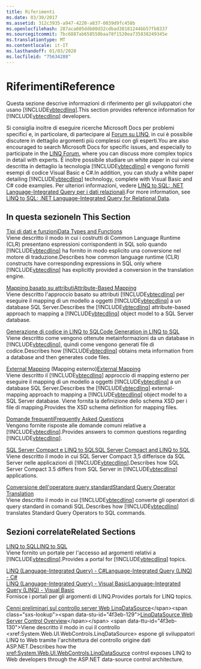 ```yaml
---
title: Riferimenti
ms.date: 03/30/2017
ms.assetid: 312c3935-a947-4220-a837-0039d9fc458b
ms.openlocfilehash: 287aca605ddb80d32cdbad38181244bb57fb8337
ms.sourcegitcommit: 7bc6887ab658550baa78f1520ea735838249345e
ms.translationtype: MT
ms.contentlocale: it-IT
ms.lasthandoff: 01/03/2020
ms.locfileid: "75634288"
---
```

# <a name="reference"></a><span data-ttu-id="4f3eb-102">Riferimenti</span><span class="sxs-lookup"><span data-stu-id="4f3eb-102">Reference</span></span>
<span data-ttu-id="4f3eb-103">Questa sezione descrive informazioni di riferimento per gli sviluppatori che usano [!INCLUDE[vbtecdlinq](../../../../../../includes/vbtecdlinq-md.md)].</span><span class="sxs-lookup"><span data-stu-id="4f3eb-103">This section provides reference information for [!INCLUDE[vbtecdlinq](../../../../../../includes/vbtecdlinq-md.md)] developers.</span></span>  
  
 <span data-ttu-id="4f3eb-104">Si consiglia inoltre di eseguire ricerche Microsoft Docs per problemi specifici e, in particolare, di partecipare al [Forum su LINQ](https://go.microsoft.com/fwlink/?LinkId=76488), in cui è possibile discutere in dettaglio argomenti più complessi con gli esperti.</span><span class="sxs-lookup"><span data-stu-id="4f3eb-104">You are also encouraged to search Microsoft Docs for specific issues, and especially to participate in the [LINQ Forum](https://go.microsoft.com/fwlink/?LinkId=76488), where you can discuss more complex topics in detail with experts.</span></span> <span data-ttu-id="4f3eb-105">È inoltre possibile studiare un white paper in cui viene descritta in dettaglio la tecnologia [!INCLUDE[vbtecdlinq](../../../../../../includes/vbtecdlinq-md.md)] e vengono forniti esempi di codice Visual Basic e C#.</span><span class="sxs-lookup"><span data-stu-id="4f3eb-105">In addition, you can study a white paper detailing [!INCLUDE[vbtecdlinq](../../../../../../includes/vbtecdlinq-md.md)] technology, complete with Visual Basic and C# code examples.</span></span> <span data-ttu-id="4f3eb-106">Per ulteriori informazioni, vedere [LINQ to SQL: .NET Language-Integrated Query per i dati relazionali](https://go.microsoft.com/fwlink/?LinkId=93205).</span><span class="sxs-lookup"><span data-stu-id="4f3eb-106">For more information, see [LINQ to SQL: .NET Language-Integrated Query for Relational Data](https://go.microsoft.com/fwlink/?LinkId=93205).</span></span>  
  
## <a name="in-this-section"></a><span data-ttu-id="4f3eb-107">In questa sezione</span><span class="sxs-lookup"><span data-stu-id="4f3eb-107">In This Section</span></span>  
 [<span data-ttu-id="4f3eb-108">Tipi di dati e funzioni</span><span class="sxs-lookup"><span data-stu-id="4f3eb-108">Data Types and Functions</span></span>](data-types-and-functions.md)  
 <span data-ttu-id="4f3eb-109">Viene descritto il modo in cui i costrutti di Common Language Runtime (CLR) presentano espressioni corrispondenti in SQL solo quando [!INCLUDE[vbtecdlinq](../../../../../../includes/vbtecdlinq-md.md)] ha fornito in modo esplicito una conversione nel motore di traduzione.</span><span class="sxs-lookup"><span data-stu-id="4f3eb-109">Describes how common language runtime (CLR) constructs have corresponding expressions in SQL only where [!INCLUDE[vbtecdlinq](../../../../../../includes/vbtecdlinq-md.md)] has explicitly provided a conversion in the translation engine.</span></span>  
  
 [<span data-ttu-id="4f3eb-110">Mapping basato su attributi</span><span class="sxs-lookup"><span data-stu-id="4f3eb-110">Attribute-Based Mapping</span></span>](attribute-based-mapping.md)  
 <span data-ttu-id="4f3eb-111">Viene descritto l'approccio basato su attributi [!INCLUDE[vbtecdlinq](../../../../../../includes/vbtecdlinq-md.md)] per eseguire il mapping di un modello a oggetti [!INCLUDE[vbtecdlinq](../../../../../../includes/vbtecdlinq-md.md)] a un database SQL Server.</span><span class="sxs-lookup"><span data-stu-id="4f3eb-111">Describes the [!INCLUDE[vbtecdlinq](../../../../../../includes/vbtecdlinq-md.md)] attribute-based approach to mapping a [!INCLUDE[vbtecdlinq](../../../../../../includes/vbtecdlinq-md.md)] object model to a SQL Server database.</span></span>  
  
 [<span data-ttu-id="4f3eb-112">Generazione di codice in LINQ to SQL</span><span class="sxs-lookup"><span data-stu-id="4f3eb-112">Code Generation in LINQ to SQL</span></span>](code-generation-in-linq-to-sql.md)  
 <span data-ttu-id="4f3eb-113">Viene descritto come vengono ottenute metainformazioni da un database in [!INCLUDE[vbtecdlinq](../../../../../../includes/vbtecdlinq-md.md)], quindi come vengono generati file di codice.</span><span class="sxs-lookup"><span data-stu-id="4f3eb-113">Describes how [!INCLUDE[vbtecdlinq](../../../../../../includes/vbtecdlinq-md.md)] obtains meta information from a database and then generates code files.</span></span>  
  
 <span data-ttu-id="4f3eb-114">[External Mapping](external-mapping.md) (Mapping esterno)</span><span class="sxs-lookup"><span data-stu-id="4f3eb-114">[External Mapping](external-mapping.md)</span></span>  
 <span data-ttu-id="4f3eb-115">Viene descritto il [!INCLUDE[vbtecdlinq](../../../../../../includes/vbtecdlinq-md.md)] approccio di mapping esterno per eseguire il mapping di un modello a oggetti [!INCLUDE[vbtecdlinq](../../../../../../includes/vbtecdlinq-md.md)] a un database SQL Server.</span><span class="sxs-lookup"><span data-stu-id="4f3eb-115">Describes the [!INCLUDE[vbtecdlinq](../../../../../../includes/vbtecdlinq-md.md)] external-mapping approach to mapping a [!INCLUDE[vbtecdlinq](../../../../../../includes/vbtecdlinq-md.md)] object model to a SQL Server database.</span></span> <span data-ttu-id="4f3eb-116">Viene fornita la definizione dello schema XSD per i file di mapping.</span><span class="sxs-lookup"><span data-stu-id="4f3eb-116">Provides the XSD schema definition for mapping files.</span></span>  
  
 [<span data-ttu-id="4f3eb-117">Domande frequenti</span><span class="sxs-lookup"><span data-stu-id="4f3eb-117">Frequently Asked Questions</span></span>](frequently-asked-questions.md)  
 <span data-ttu-id="4f3eb-118">Vengono fornite risposte alle domande comuni relative a [!INCLUDE[vbtecdlinq](../../../../../../includes/vbtecdlinq-md.md)].</span><span class="sxs-lookup"><span data-stu-id="4f3eb-118">Provides answers to common questions regarding [!INCLUDE[vbtecdlinq](../../../../../../includes/vbtecdlinq-md.md)].</span></span>  
  
 [<span data-ttu-id="4f3eb-119">SQL Server Compact e LINQ to SQL</span><span class="sxs-lookup"><span data-stu-id="4f3eb-119">SQL Server Compact and LINQ to SQL</span></span>](sql-server-compact-and-linq-to-sql.md)  
 <span data-ttu-id="4f3eb-120">Viene descritto il modo in cui SQL Server Compact 3,5 differisce da SQL Server nelle applicazioni di [!INCLUDE[vbtecdlinq](../../../../../../includes/vbtecdlinq-md.md)].</span><span class="sxs-lookup"><span data-stu-id="4f3eb-120">Describes how SQL Server Compact 3.5 differs from SQL Server in [!INCLUDE[vbtecdlinq](../../../../../../includes/vbtecdlinq-md.md)] applications.</span></span>  
  
 [<span data-ttu-id="4f3eb-121">Conversione dell'operatore query standard</span><span class="sxs-lookup"><span data-stu-id="4f3eb-121">Standard Query Operator Translation</span></span>](standard-query-operator-translation.md)  
 <span data-ttu-id="4f3eb-122">Viene descritto il modo in cui [!INCLUDE[vbtecdlinq](../../../../../../includes/vbtecdlinq-md.md)] converte gli operatori di query standard in comandi SQL.</span><span class="sxs-lookup"><span data-stu-id="4f3eb-122">Describes how [!INCLUDE[vbtecdlinq](../../../../../../includes/vbtecdlinq-md.md)] translates Standard Query Operators to SQL commands.</span></span>  
  
## <a name="related-sections"></a><span data-ttu-id="4f3eb-123">Sezioni correlate</span><span class="sxs-lookup"><span data-stu-id="4f3eb-123">Related Sections</span></span>  
 [<span data-ttu-id="4f3eb-124">LINQ to SQL</span><span class="sxs-lookup"><span data-stu-id="4f3eb-124">LINQ to SQL</span></span>](index.md)  
 <span data-ttu-id="4f3eb-125">Viene fornito un portale per l'accesso ad argomenti relativi a [!INCLUDE[vbtecdlinq](../../../../../../includes/vbtecdlinq-md.md)].</span><span class="sxs-lookup"><span data-stu-id="4f3eb-125">Provides a portal for [!INCLUDE[vbtecdlinq](../../../../../../includes/vbtecdlinq-md.md)] topics.</span></span>  
  
 [<span data-ttu-id="4f3eb-126">LINQ (Language-Integrated Query) - C#</span><span class="sxs-lookup"><span data-stu-id="4f3eb-126">Language-Integrated Query (LINQ) - C#</span></span>](../../../../../csharp/programming-guide/concepts/linq/index.md)  
 [<span data-ttu-id="4f3eb-127">LINQ (Language-Integrated Query) - Visual Basic</span><span class="sxs-lookup"><span data-stu-id="4f3eb-127">Language-Integrated Query (LINQ) - Visual Basic</span></span>](../../../../../visual-basic/programming-guide/concepts/linq/index.md)  
 <span data-ttu-id="4f3eb-128">Fornisce i portali per gli argomenti di LINQ.</span><span class="sxs-lookup"><span data-stu-id="4f3eb-128">Provides portals for LINQ topics.</span></span>  
  
 <span data-ttu-id="4f3eb-129">[Cenni preliminari sul controllo server Web LinqDataSource](https://docs.microsoft.com/previous-versions/aspnet/bb547113(v=vs.100))</span><span class="sxs-lookup"><span data-stu-id="4f3eb-129">[LinqDataSource Web Server Control Overview](https://docs.microsoft.com/previous-versions/aspnet/bb547113(v=vs.100))</span></span>  
 <span data-ttu-id="4f3eb-130">Viene descritto il modo in cui il controllo <xref:System.Web.UI.WebControls.LinqDataSource> espone gli sviluppatori LINQ to Web tramite l'architettura del controllo origine dati ASP.NET.</span><span class="sxs-lookup"><span data-stu-id="4f3eb-130">Describes how the <xref:System.Web.UI.WebControls.LinqDataSource> control exposes LINQ to Web developers through the ASP.NET data-source control architecture.</span></span>
